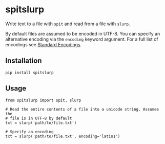 # spitslurp

Write text to a file with `spit` and read from a file with `slurp`.

By default files are assumed to be encoded in UTF-8. You can specify an alternative encoding via the `encoding` keyword argument. For a full list of encodings see [Standard Encodings](https://docs.python.org/2/library/codecs.html#standard-encodings).

## Installation

    pip install spitslurp

## Usage

    from spitslurp import spit, slurp

    # Read the entire contents of a file into a unicode string. Assumes the
    # file is in UTF-8 by default
    txt = slurp('path/to/file.txt')

    # Specify an encoding
    txt = slurp('path/to/file.txt', encoding='latin1')


